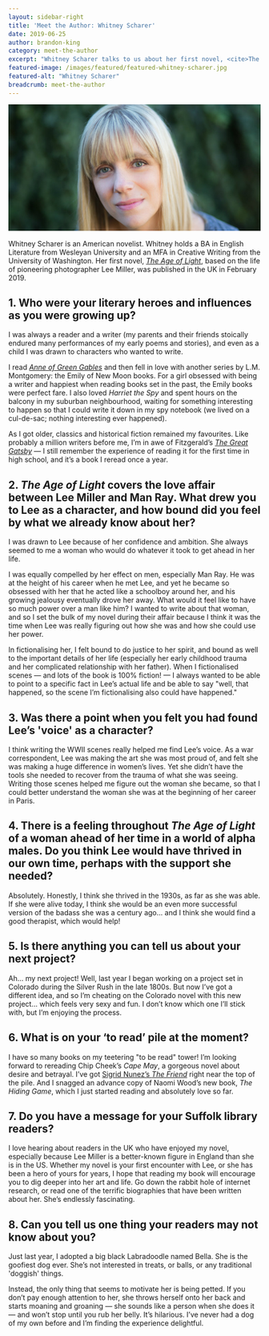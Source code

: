 ```yaml
---
layout: sidebar-right
title: 'Meet the Author: Whitney Scharer'
date: 2019-06-25
author: brandon-king
category: meet-the-author
excerpt: "Whitney Scharer talks to us about her first novel, <cite>The Age of Light</cite>, which tells the story of Lee Miller and Man Ray's tempestuous love affair in 1930s Paris."
featured-image: /images/featured/featured-whitney-scharer.jpg
featured-alt: "Whitney Scharer"
breadcrumb: meet-the-author
---
```


![Whitney Scharer](/images/featured/featured-whitney-scharer.jpg)

Whitney Scharer is an American novelist. Whitney holds a BA in English Literature from Wesleyan University and an MFA in Creative Writing from the University of Washington. Her first novel, [<cite>The Age of Light</cite>](https://suffolk.spydus.co.uk/cgi-bin/spydus.exe/ENQ/OPAC/BIBENQ?BRN=2504537), based on the life of pioneering photographer Lee Miller, was published in the UK in February 2019.

## 1. Who were your literary heroes and influences as you were growing up?

I was always a reader and a writer (my parents and their friends stoically endured many performances of my early poems and stories), and even as a child I was drawn to characters who wanted to write.

I read [<cite>Anne of Green Gables</cite>](https://suffolk.spydus.co.uk/cgi-bin/spydus.exe/ENQ/OPAC/BIBENQ?BRN=2123346) and then fell in love with another series by L.M. Montgomery: the Emily of New Moon books. For a girl obsessed with being a writer and happiest when reading books set in the past, the Emily books were perfect fare. I also loved <cite>Harriet the Spy</cite> and spent hours on the balcony in my suburban neighbourhood, waiting for something interesting to happen so that I could write it down in my spy notebook (we lived on a cul-de-sac; nothing interesting ever happened).

As I got older, classics and historical fiction remained my favourites. Like probably a million writers before me, I’m in awe of Fitzgerald’s [<cite>The Great Gatsby</cite>](https://suffolk.spydus.co.uk/cgi-bin/spydus.exe/ENQ/OPAC/BIBENQ?BRN=1397144) — I still remember the experience of reading it for the first time in high school, and it’s a book I reread once a year.

## 2. <cite>The Age of Light</cite> covers the love affair between Lee Miller and Man Ray. What drew you to Lee as a character, and how bound did you feel by what we already know about her?

I was drawn to Lee because of her confidence and ambition. She always seemed to me a woman who would do whatever it took to get ahead in her life.

I was equally compelled by her effect on men, especially Man Ray. He was at the height of his career when he met Lee, and yet he became so obsessed with her that he acted like a schoolboy around her, and his growing jealousy eventually drove her away. What would it feel like to have so much power over a man like him? I wanted to write about that woman, and so I set the bulk of my novel during their affair because I think it was the time when Lee was really figuring out how she was and how she could use her power.

In fictionalising her, I felt bound to do justice to her spirit, and bound as well to the important details of her life (especially her early childhood trauma and her complicated relationship with her father). When I fictionalised scenes — and lots of the book is 100% fiction! — I always wanted to be able to point to a specific fact in Lee’s actual life and be able to say "well, that happened, so the scene I’m fictionalising also could have happened."

## 3. Was there a point when you felt you had found Lee’s 'voice' as a character?

I think writing the WWII scenes really helped me find Lee’s voice. As a war correspondent, Lee was making the art she was most proud of, and felt she was making a huge difference in women’s lives. Yet she didn’t have the tools she needed to recover from the trauma of what she was seeing. Writing those scenes helped me figure out the woman she became, so that I could better understand the woman she was at the beginning of her career in Paris.

## 4. There is a feeling throughout <cite>The Age of Light</cite> of a woman ahead of her time in a world of alpha males. Do you think Lee would have thrived in our own time, perhaps with the support she needed?

Absolutely. Honestly, I think she thrived in the 1930s, as far as she was able. If she were alive today, I think she would be an even more successful version of the badass she was a century ago... and I think she would find a good therapist, which would help!

## 5. Is there anything you can tell us about your next project?

Ah... my next project! Well, last year I began working on a project set in Colorado during the Silver Rush in the late 1800s. But now I’ve got a different idea, and so I’m cheating on the Colorado novel with this new project... which feels very sexy and fun. I don’t know which one I’ll stick with, but I’m enjoying the process.

## 6. What is on your ‘to read’ pile at the moment?

I have so many books on my teetering "to be read" tower! I’m looking forward to rereading Chip Cheek’s <cite>Cape May</cite>, a gorgeous novel about desire and betrayal. I’ve got [Sigrid Nunez’s <cite>The Friend</cite>](https://suffolk.spydus.co.uk/cgi-bin/spydus.exe/ENQ/OPAC/BIBENQ?BRN=2535175) right near the top of the pile. And I snagged an advance copy of Naomi Wood’s new book, <cite>The Hiding Game</cite>, which I just started reading and absolutely love so far.

## 7. Do you have a message for your Suffolk library readers?

I love hearing about readers in the UK who have enjoyed my novel, especially because Lee Miller is a better-known figure in England than she is in the US. Whether my novel is your first encounter with Lee, or she has been a hero of yours for years, I hope that reading my book will encourage you to dig deeper into her art and life. Go down the rabbit hole of internet research, or read one of the terrific biographies that have been written about her. She’s endlessly fascinating.

## 8. Can you tell us one thing your readers may not know about you?

Just last year, I adopted a big black Labradoodle named Bella. She is the goofiest dog ever. She’s not interested in treats, or balls, or any traditional 'doggish' things.

Instead, the only thing that seems to motivate her is being petted. If you don’t pay enough attention to her, she throws herself onto her back and starts moaning and groaning — she sounds like a person when she does it — and won’t stop until you rub her belly. It’s hilarious. I’ve never had a dog of my own before and I’m finding the experience delightful.
